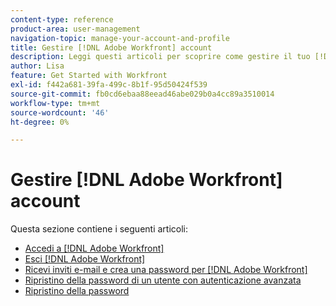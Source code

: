```yaml
---
content-type: reference
product-area: user-management
navigation-topic: manage-your-account-and-profile
title: Gestire [!DNL Adobe Workfront] account
description: Leggi questi articoli per scoprire come gestire il tuo [!DNL Workfront] conto.
author: Lisa
feature: Get Started with Workfront
exl-id: f442a681-39fa-499c-8b1f-95d50424f539
source-git-commit: fb0cd6ebaa88eead46abe029b0a4cc89a3510014
workflow-type: tm+mt
source-wordcount: '46'
ht-degree: 0%

---
```


# Gestire [!DNL Adobe Workfront] account

Questa sezione contiene i seguenti articoli:

* [Accedi a [!DNL Adobe Workfront]](../../../workfront-basics/manage-your-account-and-profile/managing-your-workfront-account/log-in-to-workfront.md)
* [Esci [!DNL Adobe Workfront]](../../../workfront-basics/manage-your-account-and-profile/managing-your-workfront-account/log-out-of-workfront.md)
* [Ricevi inviti e-mail e crea una password per [!DNL Adobe Workfront]](../../../workfront-basics/manage-your-account-and-profile/managing-your-workfront-account/receive-email-invitations.md)
* [Ripristino della password di un utente con autenticazione avanzata](../../../workfront-basics/manage-your-account-and-profile/managing-your-workfront-account/reset-user-password-eauth.md)
* [Ripristino della password](../../../workfront-basics/manage-your-account-and-profile/managing-your-workfront-account/reset-your-password.md)
